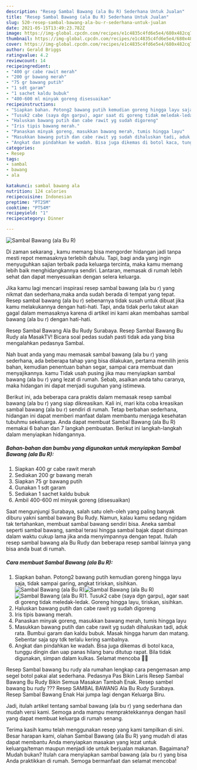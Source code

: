 ```yaml
---
description: "Resep Sambal Bawang (ala Bu R) Sederhana Untuk Jualan"
title: "Resep Sambal Bawang (ala Bu R) Sederhana Untuk Jualan"
slug: 520-resep-sambal-bawang-ala-bu-r-sederhana-untuk-jualan
date: 2021-05-15T13:49:23.782Z
image: https://img-global.cpcdn.com/recipes/e1c4835c4fd6e5e4/680x482cq70/sambal-bawang-ala-bu-r-foto-resep-utama.jpg
thumbnail: https://img-global.cpcdn.com/recipes/e1c4835c4fd6e5e4/680x482cq70/sambal-bawang-ala-bu-r-foto-resep-utama.jpg
cover: https://img-global.cpcdn.com/recipes/e1c4835c4fd6e5e4/680x482cq70/sambal-bawang-ala-bu-r-foto-resep-utama.jpg
author: Gerald Briggs
ratingvalue: 4.2
reviewcount: 14
recipeingredient:
- "400 gr cabe rawit merah"
- "200 gr bawang merah"
- "75 gr bawang putih"
- "1 sdt garam"
- "1 sachet kaldu bubuk"
- "400-600 ml minyak goreng disesuaikan"
recipeinstructions:
- "Siapkan bahan. Potong2 bawang putih kemudian goreng hingga layu saja, tidak sampai garing, angkat tiriskan, sisihkan."
- "Tusuk2 cabe (saya dgn garpu), agar saat di goreng tidak meledak-ledak. Goreng hingga layu, tiriskan, sisihkan."
- "Haluskan bawang putih dan cabe rawit yg sudah digoreng"
- "Iris tipis bawang merah."
- "Panaskan minyak goreng, masukkan bawang merah, tumis hingga layu"
- "Masukkan bawang putih dan cabe rawit yg sudah dihaluskan tadi, aduk rata. Bumbui garam dan kaldu bubuk. Masak hingga harum dan matang. Sebentar saja spy tdk terlalu kering sambalnya."
- "Angkat dan pindahkan ke wadah. Bisa juga dikemas di botol kaca, tunggu dingin dan uap panas hilang baru ditutup rapat. Bila tidak digunakan, simpan dalam kulkas. Selamat mencoba 🙏😉"
categories:
- Resep
tags:
- sambal
- bawang
- ala

katakunci: sambal bawang ala 
nutrition: 124 calories
recipecuisine: Indonesian
preptime: "PT25M"
cooktime: "PT54M"
recipeyield: "1"
recipecategory: Dinner

---
```



![Sambal Bawang (ala Bu R)](https://img-global.cpcdn.com/recipes/e1c4835c4fd6e5e4/680x482cq70/sambal-bawang-ala-bu-r-foto-resep-utama.jpg)

Di zaman  sekarang , kamu memang bisa mengorder hidangan jadi tanpa mesti repot memasaknya terlebih dahulu. Tapi, bagi anda yang ingin menyuguhkan sajian terbaik pada keluarga tercinta, maka kamu memang lebih baik menghidangkannya sendiri. Lantaran, memasak di rumah lebih sehat dan dapat menyesuaikan dengan selera keluarga.

Jika kamu lagi mencari inspirasi resep sambal bawang (ala bu r) yang nikmat dan sederhana,maka anda sudah berada di tempat yang tepat. Resep sambal bawang (ala bu r)  sebenarnya tidak susah untuk dibuat jika kamu melakukannya dengan hati-hati. Tapi, anda tidak perlu takut akan gagal dalam memasaknya 
karena di artikel ini kami akan membahas sambal bawang (ala bu r) dengan hati-hati.  

Resep Sambal Bawang Ala Bu Rudy Surabaya. Resep Sambal Bawang Bu Rudy ala MasakTV! Bicara soal pedas sudah pasti tidak ada yang bisa mengalahkan pedasnya Sambal.

Nah buat anda yang mau memasak sambal bawang (ala bu r) yang sederhana, ada beberapa tahap yang bisa dilakukan, pertama memilih jenis bahan, kemudian penentuan bahan segar, sampai cara membuat dan menyajikannya. kamu Tidak usah pusing jika mau menyiapkan sambal bawang (ala bu r) yang lezat di rumah. Sebab, asalkan anda  tahu caranya, maka hidangan ini dapat menjadi suguhan yang istimewa.

Berikut ini, ada beberapa cara praktis  dalam memasak resep sambal bawang (ala bu r) yang siap dikreasikan. Kali ini, mari kita coba kreasikan sambal bawang (ala bu r) sendiri di rumah. Tetap berbahan sederhana, hidangan ini dapat memberi manfaat dalam membantu menjaga kesehatan tubuhmu sekeluarga. Anda dapat membuat Sambal Bawang (ala Bu R) memakai 6 bahan dan 7 langkah pembuatan. Berikut ini langkah-langkah dalam menyiapkan hidangannya.

<!--inarticleads1-->

##### Bahan-bahan dan bumbu yang digunakan untuk menyiapkan Sambal Bawang (ala Bu R):

1. Siapkan 400 gr cabe rawit merah
1. Sediakan 200 gr bawang merah
1. Siapkan 75 gr bawang putih
1. Gunakan 1 sdt garam
1. Sediakan 1 sachet kaldu bubuk
1. Ambil 400-600 ml minyak goreng (disesuaikan)


Saat mengunjungi Surabaya, salah satu oleh-oleh yang paling banyak diburu yakni sambal bawang Bu Rudy. Namun, kalau kamu sedang ngidam tak tertahankan, membuat sambal bawang sendiri bisa. Aneka sambal seperti sambal bawang, sambal terasi hingga sambal bajak dapat disimpan dalam waktu cukup lama jika anda menyimpannya dengan tepat. Itulah resep sambal bawang ala Bu Rudy dan beberapa resep sambal lainnya yang bisa anda buat di rumah. 

<!--inarticleads2-->

##### Cara membuat Sambal Bawang (ala Bu R):

1. Siapkan bahan. Potong2 bawang putih kemudian goreng hingga layu saja, tidak sampai garing, angkat tiriskan, sisihkan.
<img src="https://img-global.cpcdn.com/steps/22b3de1f032599b7/160x128cq70/sambal-bawang-ala-bu-r-langkah-memasak-1-foto.jpg" alt="Sambal Bawang (ala Bu R)"><img src="https://img-global.cpcdn.com/steps/fa50c89490f83258/160x128cq70/sambal-bawang-ala-bu-r-langkah-memasak-1-foto.jpg" alt="Sambal Bawang (ala Bu R)"><img src="https://img-global.cpcdn.com/steps/c74df43b29406032/160x128cq70/sambal-bawang-ala-bu-r-langkah-memasak-1-foto.jpg" alt="Sambal Bawang (ala Bu R)">1. Tusuk2 cabe (saya dgn garpu), agar saat di goreng tidak meledak-ledak. Goreng hingga layu, tiriskan, sisihkan.
1. Haluskan bawang putih dan cabe rawit yg sudah digoreng
1. Iris tipis bawang merah.
1. Panaskan minyak goreng, masukkan bawang merah, tumis hingga layu
1. Masukkan bawang putih dan cabe rawit yg sudah dihaluskan tadi, aduk rata. Bumbui garam dan kaldu bubuk. Masak hingga harum dan matang. Sebentar saja spy tdk terlalu kering sambalnya.
1. Angkat dan pindahkan ke wadah. Bisa juga dikemas di botol kaca, tunggu dingin dan uap panas hilang baru ditutup rapat. Bila tidak digunakan, simpan dalam kulkas. Selamat mencoba 🙏😉


Resep Sambal bawang bu rudy ala rumahan lengkap cara pengemasan amp segel botol pakai alat sederhana. Pedasnya Pas Bikin Laris Resep Sambal Bawang Bu Rudy Bikin Semua Masakan Tambah Enak. Resep sambel bawang bu rudy ??? Resep SAMBAL BAWANG Ala Bu Rudy Surabaya. Resep Sambal Bawang Enak Hai jumpa lagi dengan Keluarga Biru. 

Jadi, itulah artikel tentang  sambal bawang (ala bu r)  yang sederhana dan mudah versi kami. Semoga anda mampu mempraktekkannya dengan hasil yang dapat membuat keluarga di rumah senang. 

Terima kasih kamu telah menggunakan resep yang kami tampilkan di sini. Besar harapan kami, olahan  Sambal Bawang (ala Bu R) yang mudah di atas dapat membantu Anda menyiapkan masakan yang lezat untuk keluarga/teman maupun menjadi ide untuk berjualan makanan. Bagaimana? Mudah bukan? Itulah cara menyiapkan sambal bawang (ala bu r) yang bisa Anda praktikkan di rumah. Semoga bermanfaat dan selamat mencoba!

